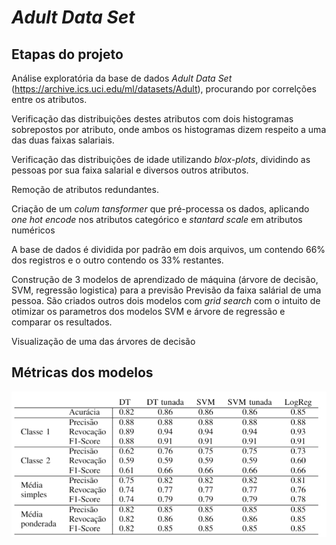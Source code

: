 # _Adult Data Set_
## Etapas do projeto
Análise exploratória da base de dados _Adult Data Set_ (https://archive.ics.uci.edu/ml/datasets/Adult), procurando por correlções entre os atributos. 

Verificação das distribuições destes atributos com dois histogramas sobrepostos por atributo, onde ambos os histogramas dizem respeito a uma das duas faixas salariais. 

Verificação das distribuições de idade utilizando _blox-plots_, dividindo as pessoas por sua faixa salarial e diversos outros atributos.

Remoção de atributos redundantes.

Criação de um _colum tansformer_ que pré-processa os dados, aplicando _one hot encode_ nos atributos categórico e _stantard scale_ em atributos numéricos

A base de dados é dividida por padrão em dois arquivos, um contendo 66% dos registros e o outro contendo os 33% restantes.

Construção de 3 modelos de aprendizado de máquina (árvore de decisão, SVM, regressão logistica) para a previsão Previsão da faixa salárial de uma pessoa. São criados outros dois modelos com _grid search_ com o intuito de otimizar os parametros dos modelos SVM e árvore de regressão e comparar os resultados.

Visualização de uma das árvores de decisão

## Métricas dos modelos
![Resultados](https://github.com/yendorr/Trabalho1-AM/blob/main/imgs/resultados.png)
